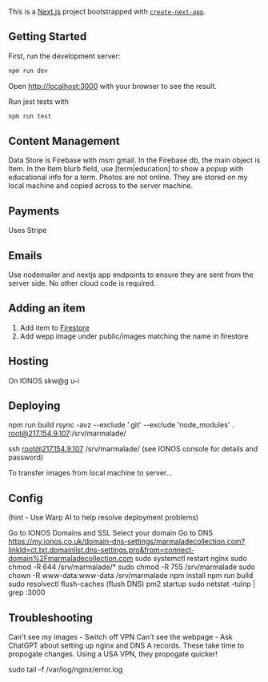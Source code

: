 This is a [Next.js](https://nextjs.org) project bootstrapped with [`create-next-app`](https://nextjs.org/docs/app/api-reference/cli/create-next-app).

## Getting Started

First, run the development server:

```bash
npm run dev
```

Open [http://localhost:3000](http://localhost:3000) with your browser to see the result.

Run jest tests with

```bash
npm run test
```

## Content Management
Data Store is Firebase with msm gmail.
In the Firebase db, the main object is Item. In the Item blurb field, use [term|education] to show a popup with
educational info for a term.
Photos are not online. They are stored on my local machine and 
copied across to the server machine.

## Payments
Uses Stripe

## Emails
Use nodemailer and nextjs app endpoints to ensure they are sent from the server side.
No other cloud code is required.

## Adding an item
1. Add item to [Firestore](https://console.firebase.google.com/u/3/project/marmalade-collection/firestore/databases/-default-/data/~2Fitem~2Ftable-2)
2. Add wepp image under public/images matching the name in firestore

## Hosting
On IONOS skw@g u-i

## Deploying
npm run build
rsync -avz --exclude '.git' --exclude 'node_modules' . root@217.154.9.107:/srv/marmalade/

ssh root@217.154.9.107
/srv/marmalade/
(see IONOS console for details and password)

To transfer images from local machine to server...

## Config
(hint - Use Warp AI to help resolve deployment problems)

Go to IONOS Domains and SSL 
Select your domain
Go to DNS
https://my.ionos.co.uk/domain-dns-settings/marmaladecollection.com?linkId=ct.txt.domainlist.dns-settings.pro&from=connect-domain%2Fmarmaladecollection.com
sudo systemctl restart nginx
sudo chmod -R 644 /srv/marmalade/*
sudo chmod -R 755 /srv/marmalade
sudo chown -R www-data:www-data /srv/marmalade
npm install
npm run build
sudo resolvectl flush-caches     (flush DNS)
pm2 startup
sudo netstat -tulnp | grep :3000


## Troubleshooting
Can't see my images - Switch off VPN
Can't see the webpage - Ask ChatGPT about setting up nginx and DNS A records.  These take time to propogate changes. Using a USA VPN, they propogate quicker!

sudo tail -f /var/log/nginx/error.log



